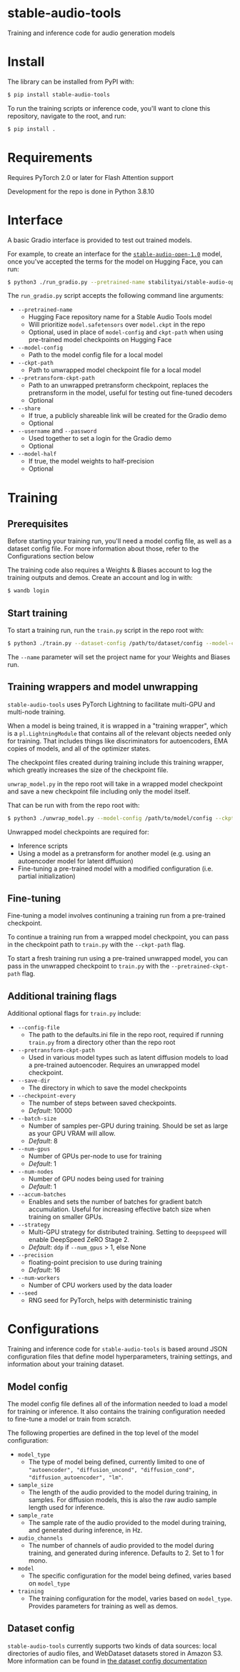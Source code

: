 # stable-audio-tools
Training and inference code for audio generation models

# Install

The library can be installed from PyPI with:
```bash
$ pip install stable-audio-tools
```

To run the training scripts or inference code, you'll want to clone this repository, navigate to the root, and run:
```bash
$ pip install .
```

# Requirements
Requires PyTorch 2.0 or later for Flash Attention support

Development for the repo is done in Python 3.8.10

# Interface

A basic Gradio interface is provided to test out trained models. 

For example, to create an interface for the [`stable-audio-open-1.0`](https://huggingface.co/stabilityai/stable-audio-open-1.0) model, once you've accepted the terms for the model on Hugging Face, you can run:
```bash
$ python3 ./run_gradio.py --pretrained-name stabilityai/stable-audio-open-1.0
```

The `run_gradio.py` script accepts the following command line arguments:

- `--pretrained-name`
  - Hugging Face repository name for a Stable Audio Tools model
  - Will prioritize `model.safetensors` over `model.ckpt` in the repo
  - Optional, used in place of `model-config` and `ckpt-path` when using pre-trained model checkpoints on Hugging Face
- `--model-config`
  - Path to the model config file for a local model
- `--ckpt-path`
  - Path to unwrapped model checkpoint file for a local model
- `--pretransform-ckpt-path` 
  - Path to an unwrapped pretransform checkpoint, replaces the pretransform in the model, useful for testing out fine-tuned decoders
  - Optional
- `--share`
  - If true, a publicly shareable link will be created for the Gradio demo
  - Optional
- `--username` and `--password`
  - Used together to set a login for the Gradio demo
  - Optional
- `--model-half`
  - If true, the model weights to half-precision
  - Optional

# Training

## Prerequisites
Before starting your training run, you'll need a model config file, as well as a dataset config file. For more information about those, refer to the Configurations section below

The training code also requires a Weights & Biases account to log the training outputs and demos. Create an account and log in with:
```bash
$ wandb login
```

## Start training
To start a training run, run the `train.py` script in the repo root with:
```bash
$ python3 ./train.py --dataset-config /path/to/dataset/config --model-config /path/to/model/config --name harmonai_train
```

The `--name` parameter will set the project name for your Weights and Biases run.

## Training wrappers and model unwrapping
`stable-audio-tools` uses PyTorch Lightning to facilitate multi-GPU and multi-node training. 

When a model is being trained, it is wrapped in a "training wrapper", which is a `pl.LightningModule` that contains all of the relevant objects needed only for training. That includes things like discriminators for autoencoders, EMA copies of models, and all of the optimizer states.

The checkpoint files created during training include this training wrapper, which greatly increases the size of the checkpoint file.

`unwrap_model.py` in the repo root will take in a wrapped model checkpoint and save a new checkpoint file including only the model itself.

That can be run with from the repo root with:
```bash
$ python3 ./unwrap_model.py --model-config /path/to/model/config --ckpt-path /path/to/wrapped/ckpt --name model_unwrap
```

Unwrapped model checkpoints are required for:
  - Inference scripts
  - Using a model as a pretransform for another model (e.g. using an autoencoder model for latent diffusion)
  - Fine-tuning a pre-trained model with a modified configuration (i.e. partial initialization)

## Fine-tuning
Fine-tuning a model involves continuning a training run from a pre-trained checkpoint. 

To continue a training run from a wrapped model checkpoint, you can pass in the checkpoint path to `train.py` with the `--ckpt-path` flag.

To start a fresh training run using a pre-trained unwrapped model, you can pass in the unwrapped checkpoint to `train.py` with the `--pretrained-ckpt-path` flag.

## Additional training flags

Additional optional flags for `train.py` include:
- `--config-file`
  - The path to the defaults.ini file in the repo root, required if running `train.py` from a directory other than the repo root
- `--pretransform-ckpt-path`
  - Used in various model types such as latent diffusion models to load a pre-trained autoencoder. Requires an unwrapped model checkpoint.
- `--save-dir`
  - The directory in which to save the model checkpoints
- `--checkpoint-every`
  - The number of steps between saved checkpoints.
  - *Default*: 10000
- `--batch-size`
  - Number of samples per-GPU during training. Should be set as large as your GPU VRAM will allow.
  - *Default*: 8
- `--num-gpus`
  - Number of GPUs per-node to use for training
  - *Default*: 1
- `--num-nodes`
  - Number of GPU nodes being used for training
  - *Default*: 1
- `--accum-batches`
  - Enables and sets the number of batches for gradient batch accumulation. Useful for increasing effective batch size when training on smaller GPUs.
- `--strategy`
  - Multi-GPU strategy for distributed training. Setting to `deepspeed` will enable DeepSpeed ZeRO Stage 2.
  - *Default*: `ddp` if `--num_gpus` > 1, else None
- `--precision`
  - floating-point precision to use during training
  - *Default*: 16
- `--num-workers`
  - Number of CPU workers used by the data loader
- `--seed`
  - RNG seed for PyTorch, helps with deterministic training

# Configurations
Training and inference code for `stable-audio-tools` is based around JSON configuration files that define model hyperparameters, training settings, and information about your training dataset.

## Model config
The model config file defines all of the information needed to load a model for training or inference. It also contains the training configuration needed to fine-tune a model or train from scratch.

The following properties are defined in the top level of the model configuration:

- `model_type`
  - The type of model being defined, currently limited to one of `"autoencoder", "diffusion_uncond", "diffusion_cond", "diffusion_autoencoder", "lm"`.
- `sample_size`
  - The length of the audio provided to the model during training, in samples. For diffusion models, this is also the raw audio sample length used for inference.
- `sample_rate`
  - The sample rate of the audio provided to the model during training, and generated during inference, in Hz.
- `audio_channels`
  - The number of channels of audio provided to the model during training, and generated during inference. Defaults to 2. Set to 1 for mono.
- `model`
  - The specific configuration for the model being defined, varies based on `model_type`
- `training`
  - The training configuration for the model, varies based on `model_type`. Provides parameters for training as well as demos.

## Dataset config
`stable-audio-tools` currently supports two kinds of data sources: local directories of audio files, and WebDataset datasets stored in Amazon S3. More information can be found in [the dataset config documentation](docs/datasets.md)
